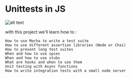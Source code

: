 # Unittests in JS

![alt text](https://s3.eu-west-3.amazonaws.com/hbtn.intranet/uploads/medias/2019/12/90f79a666e174e6c4ffc.jpeg?X-Amz-Algorithm=AWS4-HMAC-SHA256&X-Amz-Credential=AKIA4MYA5JM5DUTZGMZG%2F20230406%2Feu-west-3%2Fs3%2Faws4_request&X-Amz-Date=20230406T144959Z&X-Amz-Expires=86400&X-Amz-SignedHeaders=host&X-Amz-Signature=9f485a0c7312579dd281e9dcece82fdfc3ca2839e4116942f911f684c9173480)

with this project we'll learn how to :
```
How to use Mocha to write a test suite
How to use different assertion libraries (Node or Chai)
How to present long test suites
When and how to use spies
When and how to use stubs
What are hooks and when to use them
Unit testing with Async functions
How to write integration tests with a small node server
```
